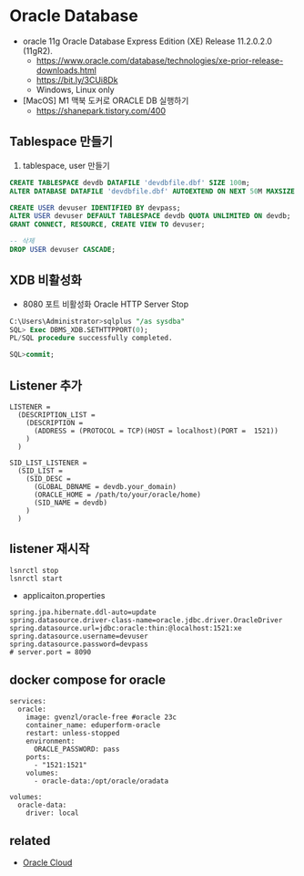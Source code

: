 # Oracle Database

- oracle 11g Oracle Database Express Edition (XE) Release 11.2.0.2.0 (11gR2).
  - https://www.oracle.com/database/technologies/xe-prior-release-downloads.html
  - https://bit.ly/3CUi8Dk
  - Windows, Linux only
- [MacOS] M1 맥북 도커로 ORACLE DB 실행하기
  - https://shanepark.tistory.com/400

## Tablespace 만들기
1. tablespace, user 만들기
```sql
CREATE TABLESPACE devdb DATAFILE 'devdbfile.dbf' SIZE 100m;
ALTER DATABASE DATAFILE 'devdbfile.dbf' AUTOEXTEND ON NEXT 50M MAXSIZE 1000M;

CREATE USER devuser IDENTIFIED BY devpass;
ALTER USER devuser DEFAULT TABLESPACE devdb QUOTA UNLIMITED ON devdb;
GRANT CONNECT, RESOURCE, CREATE VIEW TO devuser;

```

```sql
-- 삭제
DROP USER devuser CASCADE;
```

## XDB 비활성화
- 8080 포트 비활성화 Oracle HTTP Server Stop

```sql
C:\Users\Administrator>sqlplus "/as sysdba"
SQL> Exec DBMS_XDB.SETHTTPPORT(0);
PL/SQL procedure successfully completed.

SQL>commit;
```

## Listener 추가
```
LISTENER =
  (DESCRIPTION_LIST =
    (DESCRIPTION =
      (ADDRESS = (PROTOCOL = TCP)(HOST = localhost)(PORT =  1521))
    )
  )

SID_LIST_LISTENER =
  (SID_LIST =
    (SID_DESC =
      (GLOBAL_DBNAME = devdb.your_domain)
      (ORACLE_HOME = /path/to/your/oracle/home)
      (SID_NAME = devdb)
    )
  )
```

## listener 재시작

```
lsnrctl stop
lsnrctl start
```


- applicaiton.properties
```
spring.jpa.hibernate.ddl-auto=update
spring.datasource.driver-class-name=oracle.jdbc.driver.OracleDriver
spring.datasource.url=jdbc:oracle:thin:@localhost:1521:xe
spring.datasource.username=devuser
spring.datasource.password=devpass
# server.port = 8090
```

## docker compose for oracle
```
services:
  oracle:
    image: gvenzl/oracle-free #oracle 23c
    container_name: eduperform-oracle
    restart: unless-stopped
    environment:
      ORACLE_PASSWORD: pass
    ports:
      - "1521:1521"
    volumes:
      - oracle-data:/opt/oracle/oradata

volumes:
  oracle-data:
    driver: local
```

## related
- [Oracle Cloud](/mib/oracle/ocp)
